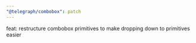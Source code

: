 ```yaml
---
"@telegraph/combobox": patch
---
```


feat: restructure combobox primitives to make dropping down to primitives easier

